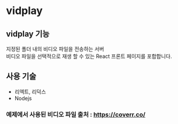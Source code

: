 # vidplay

## vidplay 기능
지정된 폴더 내의 비디오 파일을 전송하는 서버 <br>
비디오 파일을 선택적으로 재생 할 수 있는 React 프론트 페이지를 포합합니다.

## 사용 기술
* 리엑트, 리덕스
* Nodejs


### 예제에서 사용된 비디오 파일 출처 : https://coverr.co/
